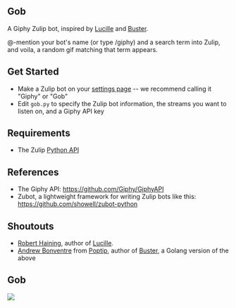 ## Gob

A Giphy Zulip bot, inspired by [Lucille](https://github.com/rhaining/lucille) and [Buster](https://github.com/poptip/buster).

@-mention your bot's name (or type /giphy) and a search term into Zulip, and voila, a random gif matching that term appears.

## Get Started
- Make a Zulip bot on your [settings page](https://zulip.com/#settings) -- we recommend calling it "Giphy" or "Gob"
- Edit `gob.py` to specify the Zulip bot information, the streams you want to listen on, and a Giphy API key

## Requirements
- The Zulip [Python API](https://github.com/zulip/python-zulip)

## References
- The Giphy API: https://github.com/Giphy/GiphyAPI
- Zubot, a lightweight framework for writing Zulip bots like this: https://github.com/showell/zubot-python

## Shoutouts
- [Robert Haining](http://twitter.com/tolar), author of [Lucille](https://github.com/rhaining/lucille).
- [Andrew Bonventre](https://github.com/andybons) from [Poptip](http://poptip.com), author of [Buster](https://github.com/poptip/buster), a Golang version of the above

## Gob
<a href="http://gph.is/XKw2kv"><img src="http://media1.giphy.com/media/n0WvhHFTpihk4/giphy.gif"/></a>
